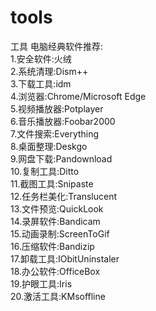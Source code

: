 # tools
工具
电脑经典软件推荐:  
1.安全软件:火绒  
2.系统清理:Dism++  
3.下载工具:idm  
4.浏览器:Chrome/Microsoft Edge  
5.视频播放器:Potplayer  
6.音乐播放器:Foobar2000  
7.文件搜索:Everything  
8.桌面整理:Deskgo  
9.网盘下载:Pandownload  
10.复制工具:Ditto  
11.截图工具:Snipaste  
12.任务栏美化:Translucent  
13.文件预览:QuickLook  
14.录屏软件:Bandicam  
15.动画录制:ScreenToGif  
16.压缩软件:Bandizip  
17.卸载工具:IObitUninstaler  
18.办公软件:OfficeBox  
19.护眼工具:Iris  
20.激活工具:KMsoffline  
